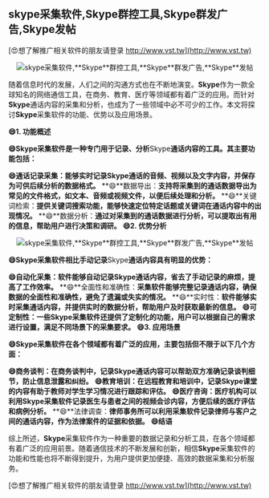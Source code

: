 ## **skype采集软件,**Skype**群控工具,**Skype**群发广告,**Skype**发帖**

[😍想了解推广相关软件的朋友请登录 http://www.vst.tw](http://www.vst.tw)

 <center><img src="https://vst.tw/MP4/tuiguang/png/2.png" alt="skype采集软件,**Skype**群控工具,**Skype**群发广告,**Skype**发帖"></center>

随着信息时代的发展，人们之间的沟通方式也在不断地演变。**Skype**作为一款全球知名的网络通信工具，在商务、教育、医疗等领域都有着广泛的应用。而针对**Skype**通话内容的采集和分析，也成为了一些领域中必不可少的工作。本文将探讨**Skype**采集软件的功能、优势以及应用场景。

**😄1. 功能概述**

**😄**Skype**采集软件是一种专门用于记录、分析**Skype**通话内容的工具。其主要功能包括：**

**😄**通话记录采集：**能够实时记录**Skype**通话的音频、视频以及文字内容，并保存为可供后续分析的数据格式。**
**😄**数据导出：**支持将采集到的通话数据导出为常见的文件格式，如文本、音频或视频文件，以便后续处理和分析。**
**😄**关键词检索：**提供关键词搜索功能，能够快速定位特定话题或关键词在通话内容中的出现情况。**
**😄**数据分析：**通过对采集到的通话数据进行分析，可以提取出有用的信息，帮助用户进行决策和调研。**
**😄2. 优势分析**

 <center><img src="https://vst.tw/MP4/tuiguang/png/2.png" alt="skype采集软件,**Skype**群控工具,**Skype**群发广告,**Skype**发帖"></center>

**😄**Skype**采集软件相比手动记录**Skype**通话内容具有明显的优势：**

**😄**自动化采集：**软件能够自动记录**Skype**通话内容，省去了手动记录的麻烦，提高了工作效率。**
**😄**全面性和准确性：**采集软件能够完整记录通话内容，确保数据的全面性和准确性，避免了遗漏或失实的情况。**
**😄**实时性：**软件能够实时采集通话内容，并提供实时的数据分析，帮助用户及时获取最新的信息。**
**😄**可定制性：**一些**Skype**采集软件还提供了定制化的功能，用户可以根据自己的需求进行设置，满足不同场景下的采集要求。**
**😄3. 应用场景**

**😄**Skype**采集软件在各个领域都有着广泛的应用，主要包括但不限于以下几个方面：**

**😄**商务谈判：**在商务谈判中，记录**Skype**通话内容可以帮助双方准确记录谈判细节，防止信息泄露和纠纷。**
**😄**教育培训：**在远程教育和培训中，记录**Skype**课堂的内容有助于教师对学生学习情况进行跟踪和评估。**
**😄**医疗咨询：**医疗机构可以利用**Skype**采集软件记录医生与患者之间的视频会诊内容，方便后续的医疗评估和病例分析。**
**😄**法律调查：**律师事务所可以利用采集软件记录律师与客户之间的通话内容，作为法律案件的证据和依据。**
**😄结语**

综上所述，**Skype**采集软件作为一种重要的数据记录和分析工具，在各个领域都有着广泛的应用前景。随着通信技术的不断发展和创新，相信**Skype**采集软件的功能和性能也将不断得到提升，为用户提供更加便捷、高效的数据采集和分析服务。

[😍想了解推广相关软件的朋友请登录 http://www.vst.tw](http://www.vst.tw)



